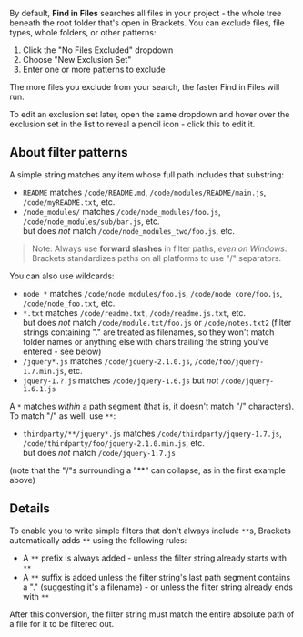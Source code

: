 By default, **Find in Files** searches all files in your project - the whole tree beneath the root folder that's open in Brackets. You can exclude files, file types, whole folders, or other patterns:

1. Click the "No Files Excluded" dropdown
3. Choose "New Exclusion Set"
2. Enter one or more patterns to exclude

The more files you exclude from your search, the faster Find in Files will run.

To edit an exclusion set later, open the same dropdown and hover over the exclusion set in the list to reveal a pencil icon - click this to edit it.

## About filter patterns

A simple string matches any item whose full path includes that substring:

* `README` matches `/code/README.md`, `/code/modules/README/main.js`, `/code/myREADME.txt`, etc.
* `/node_modules/` matches `/code/node_modules/foo.js`, `/code/node_modules/sub/bar.js`, etc.<br>but does _not_ match `/code/node_modules_two/foo.js`, etc.

> Note: Always use **forward slashes** in filter paths, _even on Windows_. Brackets standardizes paths on all platforms to use "/" separators.

You can also use wildcards:

* `node_*` matches `/code/node_modules/foo.js`, `/code/node_core/foo.js`, `/code/node_foo.txt`, etc.
* `*.txt` matches `/code/readme.txt`, `/code/readme.js.txt`, etc.<br>but does _not_ match `/code/module.txt/foo.js` or `/code/notes.txt2` (filter strings containing "." are treated as filenames, so they won't match folder names or anything else with chars trailing the string you've entered - see below)
* `/jquery*.js` matches `/code/jquery-2.1.0.js`, `/code/foo/jquery-1.7.min.js`, etc.
* `jquery-1.?.js` matches `/code/jquery-1.6.js` but _not_ `/code/jquery-1.6.1.js`

A `*` matches _within_ a path segment (that is, it doesn't match "/" characters). To match "/" as well, use `**`:

* `thirdparty/**/jquery*.js` matches `/code/thirdparty/jquery-1.7.js`, `/code/thirdparty/foo/jquery-2.1.0.min.js`, etc.<br>but does _not_ match `/code/jquery-1.7.js`

(note that the "/"s surrounding a "**" can collapse, as in the first example above)

## Details

To enable you to write simple filters that don't always include `**`s, Brackets automatically adds `**` using the following rules:

* A `**` prefix is always added - unless the filter string already starts with `**`
* A `**` suffix is added unless the filter string's last path segment contains a "." (suggesting it's a filename) - or unless the filter string already ends with `**`

After this conversion, the filter string must match the entire absolute path of a file for it to be filtered out.